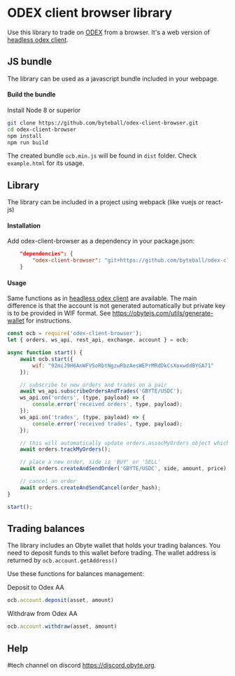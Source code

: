 # ODEX client browser library

Use this library to trade on [ODEX](https://odex.ooo) from a browser. It's a web version of [headless odex client](https://github.com/byteball/odex-client.git).


## JS bundle

The library can be used as a javascript bundle included in your webpage.

#### Build the bundle
Install Node 8 or superior

```sh
git clone https://github.com/byteball/odex-client-browser.git
cd odex-client-browser
npm install
npm run build
```
The created bundle `ocb.min.js` will be found in `dist` folder.
Check `example.html` for its usage.

## Library

The library can be included in a project using webpack (like vuejs or react-js)

#### Installation
Add odex-client-browser as a dependency in your package.json:
```json
	"dependencies": {
		"odex-client-browser": "git+https://github.com/byteball/odex-client-browser.git"
	}
```

#### Usage

Same functions as in [headless odex client](https://github.com/byteball/odex-client.git) are available. The main difference is that the account is not generated automatically but private key is to be provided in WIF format. See https://obytejs.com/utils/generate-wallet for instructions.

```js
const ocb = require('odex-client-browser');
let { orders, ws_api, rest_api, exchange, account } = ocb;

async function start() {
	await ocb.start({
		wif: "92miJ9H6AnWFVSoRbtNgzwRbzAesWEPrMRdDkCsXoxwddBYGA71"
	});

	// subscribe to new orders and trades on a pair
	await ws_api.subscribeOrdersAndTrades('GBYTE/USDC');
	ws_api.on('orders', (type, payload) => {
		console.error('received orders', type, payload);
	});
	ws_api.on('trades', (type, payload) => {
		console.error('received trades', type, payload);
	});

	// this will automatically update orders.assocMyOrders object which holds all my orders keyed by order hash. New orders will be automatically added, filled and cancelled orders will be automatically removed
	await orders.trackMyOrders();

	// place a new order, side is 'BUY' or 'SELL'
	await orders.createAndSendOrder('GBYTE/USDC', side, amount, price);

	// cancel an order
	await orders.createAndSendCancel(order_hash);
}

start();
```


## Trading balances

The library includes an Obyte wallet that holds your trading balances. You need to deposit funds to this wallet before trading. The wallet address is returned by `ocb.account.getAddress()`

Use these functions for balances management:

Deposit to Odex AA
```js
ocb.account.deposit(asset, amount)
```

Withdraw from Odex AA
```js
ocb.account.withdraw(asset, amount)
```

## Help

\#tech channel on discord https://discord.obyte.org.

